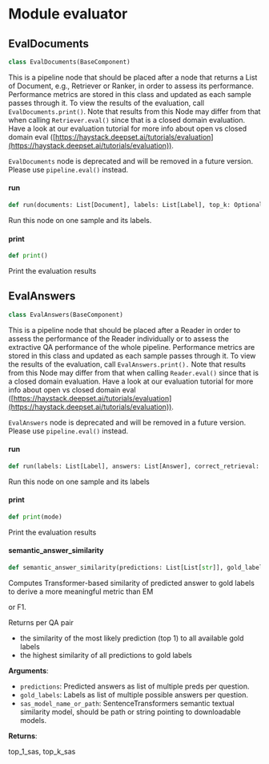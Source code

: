 <a id="evaluator"></a>

# Module evaluator

<a id="evaluator.EvalDocuments"></a>

## EvalDocuments

```python
class EvalDocuments(BaseComponent)
```

This is a pipeline node that should be placed after a node that returns a List of Document, e.g., Retriever or
Ranker, in order to assess its performance. Performance metrics are stored in this class and updated as each
sample passes through it. To view the results of the evaluation, call `EvalDocuments.print()`. Note that results
from this Node may differ from that when calling `Retriever.eval()` since that is a closed domain evaluation. Have
a look at our evaluation tutorial for more info about open vs closed domain eval
([https://haystack.deepset.ai/tutorials/evaluation](https://haystack.deepset.ai/tutorials/evaluation)).

`EvalDocuments` node is deprecated and will be removed in a future version.
Please use `pipeline.eval()` instead.

<a id="evaluator.EvalDocuments.run"></a>

#### run

```python
def run(documents: List[Document], labels: List[Label], top_k: Optional[int] = None)
```

Run this node on one sample and its labels.

<a id="evaluator.EvalDocuments.print"></a>

#### print

```python
def print()
```

Print the evaluation results

<a id="evaluator.EvalAnswers"></a>

## EvalAnswers

```python
class EvalAnswers(BaseComponent)
```

This is a pipeline node that should be placed after a Reader in order to assess the performance of the Reader
individually or to assess the extractive QA performance of the whole pipeline. Performance metrics are stored in
this class and updated as each sample passes through it. To view the results of the evaluation, call
`EvalAnswers.print().`
Note that results from this Node may differ from that when calling `Reader.eval()`
since that is a closed domain evaluation. Have a look at our evaluation tutorial for more info about
open vs closed domain eval
([https://haystack.deepset.ai/tutorials/evaluation](https://haystack.deepset.ai/tutorials/evaluation)).

`EvalAnswers` node is deprecated and will be removed in a future version.
Please use `pipeline.eval()` instead.

<a id="evaluator.EvalAnswers.run"></a>

#### run

```python
def run(labels: List[Label], answers: List[Answer], correct_retrieval: bool)
```

Run this node on one sample and its labels

<a id="evaluator.EvalAnswers.print"></a>

#### print

```python
def print(mode)
```

Print the evaluation results

<a id="evaluator.semantic_answer_similarity"></a>

#### semantic\_answer\_similarity

```python
def semantic_answer_similarity(predictions: List[List[str]], gold_labels: List[List[str]], sas_model_name_or_path: str = "sentence-transformers/paraphrase-multilingual-mpnet-base-v2") -> Tuple[List[float], List[float]]
```

Computes Transformer-based similarity of predicted answer to gold labels to derive a more meaningful metric than EM

or F1.

Returns per QA pair
- the similarity of the most likely prediction (top 1) to all available gold labels
- the highest similarity of all predictions to gold labels

**Arguments**:

- `predictions`: Predicted answers as list of multiple preds per question.
- `gold_labels`: Labels as list of multiple possible answers per question.
- `sas_model_name_or_path`: SentenceTransformers semantic textual similarity model, should be path or string
pointing to downloadable models.

**Returns**:

top_1_sas, top_k_sas

